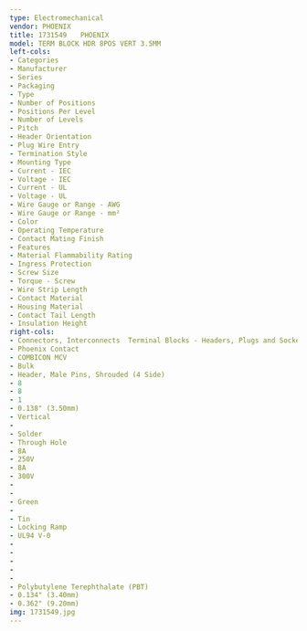```yaml
---
type: Electromechanical
vendor: PHOENIX
title: 1731549　　PHOENIX
model: TERM BLOCK HDR 8POS VERT 3.5MM
left-cols: 
- Categories
- Manufacturer
- Series
- Packaging
- Type
- Number of Positions
- Positions Per Level
- Number of Levels
- Pitch
- Header Orientation
- Plug Wire Entry
- Termination Style
- Mounting Type
- Current - IEC
- Voltage - IEC
- Current - UL
- Voltage - UL
- Wire Gauge or Range - AWG
- Wire Gauge or Range - mm²
- Color
- Operating Temperature
- Contact Mating Finish
- Features
- Material Flammability Rating
- Ingress Protection
- Screw Size
- Torque - Screw
- Wire Strip Length
- Contact Material
- Housing Material
- Contact Tail Length
- Insulation Height
right-cols: 
- Connectors, Interconnects  Terminal Blocks - Headers, Plugs and Sockets
- Phoenix Contact
- COMBICON MCV
- Bulk
- Header, Male Pins, Shrouded (4 Side)
- 8
- 8
- 1
- 0.138" (3.50mm)
- Vertical
- 
- Solder
- Through Hole
- 8A
- 250V
- 8A
- 300V
- 
- 
- Green
- 
- Tin
- Locking Ramp
- UL94 V-0
- 
- 
- 
-
- 
- Polybutylene Terephthalate (PBT)
- 0.134" (3.40mm)
- 0.362" (9.20mm)
img: 1731549.jpg
---
```

